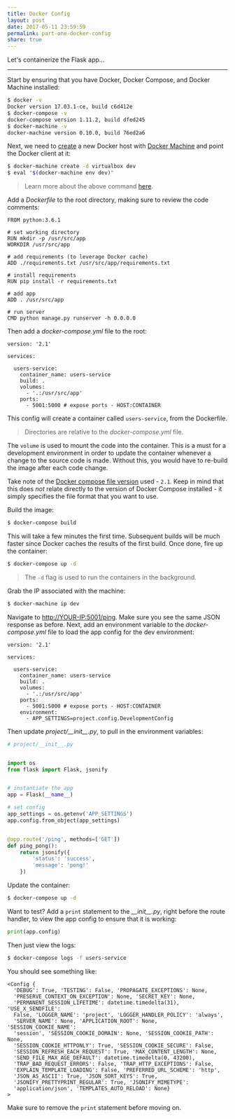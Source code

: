 ```yaml
---
title: Docker Config
layout: post
date: 2017-05-11 23:59:59
permalink: part-one-docker-config
share: true
---
```


Let's containerize the Flask app...

---

Start by ensuring that you have Docker, Docker Compose, and Docker Machine installed:

```sh
$ docker -v
Docker version 17.03.1-ce, build c6d412e
$ docker-compose -v
docker-compose version 1.11.2, build dfed245
$ docker-machine -v
docker-machine version 0.10.0, build 76ed2a6
```

Next, we need to [create](https://docs.docker.com/machine/reference/create/) a new Docker host with [Docker Machine](https://docs.docker.com/machine/) and point the Docker client at it:

```sh
$ docker-machine create -d virtualbox dev
$ eval "$(docker-machine env dev)"
```

> Learn more about the above command [here](https://stackoverflow.com/questions/40038572/eval-docker-machine-env-default/40040077#40040077).

Add a *Dockerfile* to the root directory, making sure to review the code comments:

```
FROM python:3.6.1

# set working directory
RUN mkdir -p /usr/src/app
WORKDIR /usr/src/app

# add requirements (to leverage Docker cache)
ADD ./requirements.txt /usr/src/app/requirements.txt

# install requirements
RUN pip install -r requirements.txt

# add app
ADD . /usr/src/app

# run server
CMD python manage.py runserver -h 0.0.0.0
```

Then add a *docker-compose.yml* file to the root:

```
version: '2.1'

services:

  users-service:
    container_name: users-service
    build: .
    volumes:
      - '.:/usr/src/app'
    ports:
      - 5001:5000 # expose ports - HOST:CONTAINER
```

This config will create a container called `users-service`, from the Dockerfile.

> Directories are relative to the *docker-compose.yml* file.

The `volume` is used to mount the code into the container. This is a must for a development environment in order to update the container whenever a change to the source code is made. Without this, you would have to re-build the image after each code change.

Take note of the [Docker compose file version](https://docs.docker.com/compose/compose-file/) used - `2.1`. Keep in mind that this does *not* relate directly to the version of Docker Compose installed  - it simply specifies the file format that you want to use.

Build the image:

```sh
$ docker-compose build
```

This will take a few minutes the first time. Subsequent builds will be much faster since Docker caches the results of the first build. Once done, fire up the container:

```sh
$ docker-compose up -d
```

> The `-d` flag is used to run the containers in the background.

Grab the IP associated with the machine:

```sh
$ docker-machine ip dev
```

Navigate to [http://YOUR-IP:5001/ping](http://YOUR-IP:5001/ping). Make sure you see the same JSON response as before. Next, add an environment variable to the *docker-compose.yml* file to load the app config for the dev environment:

```
version: '2.1'

services:

  users-service:
    container_name: users-service
    build: .
    volumes:
      - '.:/usr/src/app'
    ports:
      - 5001:5000 # expose ports - HOST:CONTAINER
    environment:
      - APP_SETTINGS=project.config.DevelopmentConfig
```

Then update *project/\_\_init\_\_.py*, to pull in the environment variables:

```python
# project/__init__.py


import os
from flask import Flask, jsonify


# instantiate the app
app = Flask(__name__)

# set config
app_settings = os.getenv('APP_SETTINGS')
app.config.from_object(app_settings)


@app.route('/ping', methods=['GET'])
def ping_pong():
    return jsonify({
        'status': 'success',
        'message': 'pong!'
    })
```

Update the container:

```sh
$ docker-compose up -d
```

Want to test? Add a `print` statement to the *\_\_init\_\_.py*, right before the route handler, to view the app config to ensure that it is working:

```python
print(app.config)
```

Then just view the logs:

```sh
$ docker-compose logs -f users-service
```

You should see something like:

```
<Config {
  'DEBUG': True, 'TESTING': False, 'PROPAGATE_EXCEPTIONS': None,
  'PRESERVE_CONTEXT_ON_EXCEPTION': None, 'SECRET_KEY': None,
  'PERMANENT_SESSION_LIFETIME': datetime.timedelta(31), 'USE_X_SENDFILE':
  False, 'LOGGER_NAME': 'project', 'LOGGER_HANDLER_POLICY': 'always',
  'SERVER_NAME': None, 'APPLICATION_ROOT': None, 'SESSION_COOKIE_NAME':
  'session', 'SESSION_COOKIE_DOMAIN': None, 'SESSION_COOKIE_PATH': None,
  'SESSION_COOKIE_HTTPONLY': True, 'SESSION_COOKIE_SECURE': False,
  'SESSION_REFRESH_EACH_REQUEST': True, 'MAX_CONTENT_LENGTH': None,
  'SEND_FILE_MAX_AGE_DEFAULT': datetime.timedelta(0, 43200),
  'TRAP_BAD_REQUEST_ERRORS': False, 'TRAP_HTTP_EXCEPTIONS': False,
  'EXPLAIN_TEMPLATE_LOADING': False, 'PREFERRED_URL_SCHEME': 'http',
  'JSON_AS_ASCII': True, 'JSON_SORT_KEYS': True,
  'JSONIFY_PRETTYPRINT_REGULAR': True, 'JSONIFY_MIMETYPE':
  'application/json', 'TEMPLATES_AUTO_RELOAD': None}
>
```

Make sure to remove the `print` statement before moving on.
